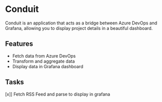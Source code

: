 # Conduit

Conduit is an application that acts as a bridge between Azure DevOps and Grafana, allowing you to display project details in a beautiful dashboard.

## Features

- Fetch data from Azure DevOps
- Transform and aggregate data
- Display data in Grafana dashboard

## Tasks
[x]] Fetch RSS Feed and parse to display in grafana